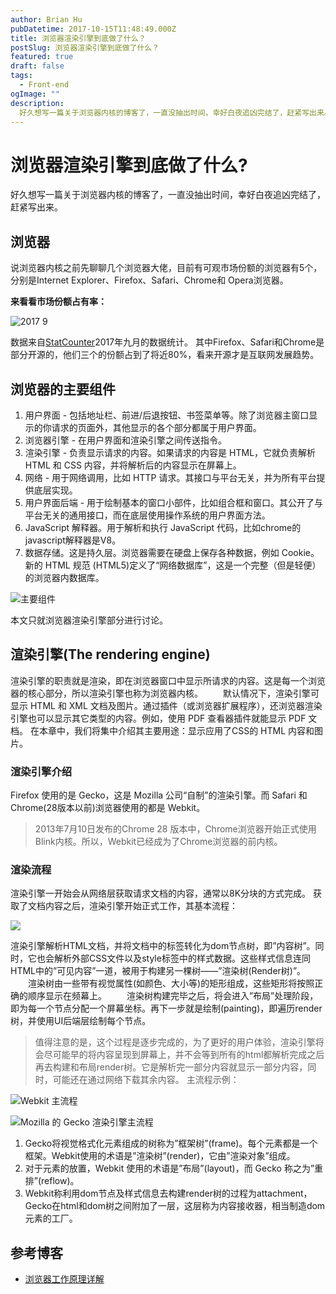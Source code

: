 ```yaml
---
author: Brian Hu
pubDatetime: 2017-10-15T11:48:49.000Z
title: 浏览器渲染引擎到底做了什么？
postSlug: 浏览器渲染引擎到底做了什么？
featured: true
draft: false
tags:
  - Front-end
ogImage: ""
description:
  好久想写一篇关于浏览器内核的博客了，一直没抽出时间，幸好白夜追凶完结了，赶紧写出来。
---
```


# 浏览器渲染引擎到底做了什么?
好久想写一篇关于浏览器内核的博客了，一直没抽出时间，幸好白夜追凶完结了，赶紧写出来。
## 浏览器
说浏览器内核之前先聊聊几个浏览器大佬，目前有可观市场份额的浏览器有5个，分别是Internet Explorer、Firefox、Safari、Chrome和 Opera浏览器。

**来看看市场份额占有率：**

![2017 9](https://res.cloudinary.com/dewu7okpv/image/upload/v1675672900/blog/4337988-87beea8fe8662b1e.png_wgjib8.png)

数据来自[StatCounter](http://gs.statcounter.com/)2017年九月的数据统计。
其中Firefox、Safari和Chrome是部分开源的，他们三个的份额占到了将近80%，看来开源才是互联网发展趋势。
## 浏览器的主要组件
1. 用户界面 - 包括地址栏、前进/后退按钮、书签菜单等。除了浏览器主窗口显示的你请求的页面外，其他显示的各个部分都属于用户界面。
2. 浏览器引擎 - 在用户界面和渲染引擎之间传送指令。
3. 渲染引擎 - 负责显示请求的内容。如果请求的内容是 HTML，它就负责解析 HTML 和 CSS 内容，并将解析后的内容显示在屏幕上。
4. 网络 - 用于网络调用，比如 HTTP 请求。其接口与平台无关，并为所有平台提供底层实现。
5. 用户界面后端 - 用于绘制基本的窗口小部件，比如组合框和窗口。其公开了与平台无关的通用接口，而在底层使用操作系统的用户界面方法。
6. JavaScript 解释器。用于解析和执行 JavaScript 代码，比如chrome的javascript解释器是V8。
7. 数据存储。这是持久层。浏览器需要在硬盘上保存各种数据，例如 Cookie。新的 HTML 规范 (HTML5)定义了“网络数据库”，这是一个完整（但是轻便）的浏览器内数据库。

![主要组件](https://res.cloudinary.com/dewu7okpv/image/upload/v1675672918/blog/4337988-99ede67c3fd05b73.png_dk5q70.png)

本文只就浏览器渲染引擎部分进行讨论。
## 渲染引擎(The rendering engine)
渲染引擎的职责就是渲染，即在浏览器窗口中显示所请求的内容。这是每一个浏览器的核心部分，所以渲染引擎也称为浏览器内核。
　　默认情况下，渲染引擎可显示 HTML 和 XML 文档及图片。通过插件（或浏览器扩展程序），还浏览器渲染引擎也可以显示其它类型的内容。例如，使用 PDF 查看器插件就能显示 PDF 文档。
在本章中，我们将集中介绍其主要用途：显示应用了CSS的 HTML 内容和图片。
### 渲染引擎介绍
Firefox 使用的是 Gecko，这是 Mozilla 公司“自制”的渲染引擎。而 Safari 和 Chrome(28版本以前)浏览器使用的都是 Webkit。
>2013年7月10日发布的Chrome 28 版本中，Chrome浏览器开始正式使用Blink内核。所以，Webkit已经成为了Chrome浏览器的前内核。
### 渲染流程
渲染引擎一开始会从网络层获取请求文档的内容，通常以8K分块的方式完成。 
获取了文档内容之后，渲染引擎开始正式工作，其基本流程：

![](https://res.cloudinary.com/dewu7okpv/image/upload/v1675672935/blog/4337988-0460d9f8011b1ed8.png_wmtyan.png)

渲染引擎解析HTML文档，并将文档中的标签转化为dom节点树，即”内容树”。同时，它也会解析外部CSS文件以及style标签中的样式数据。这些样式信息连同HTML中的”可见内容”一道，被用于构建另一棵树——”渲染树(Render树)”。
　　渲染树由一些带有视觉属性(如颜色、大小等)的矩形组成，这些矩形将按照正确的顺序显示在频幕上。
　　渲染树构建完毕之后，将会进入”布局”处理阶段，即为每一个节点分配一个屏幕坐标。再下一步就是绘制(painting)，即遍历render树，并使用UI后端层绘制每个节点。
>值得注意的是，这个过程是逐步完成的，为了更好的用户体验，渲染引擎将会尽可能早的将内容呈现到屏幕上，并不会等到所有的html都解析完成之后再去构建和布局render树。它是解析完一部分内容就显示一部分内容，同时，可能还在通过网络下载其余内容。
主流程示例：

![Webkit 主流程](https://res.cloudinary.com/dewu7okpv/image/upload/v1675672979/blog/4337988-337ce481d84a70a8.png_p7jopp.png)

![Mozilla 的 Gecko 渲染引擎主流程](https://res.cloudinary.com/dewu7okpv/image/upload/v1675672994/blog/4337988-d8ac3418dce95e3f.png_lcwmwj.png)
1. Gecko将视觉格式化元素组成的树称为”框架树”(frame)。每个元素都是一个框架。Webkit使用的术语是”渲染树”(render)，它由”渲染对象”组成。
2. 对于元素的放置，Webkit 使用的术语是”布局”(layout)，而 Gecko 称之为”重排”(reflow)。
3. Webkit称利用dom节点及样式信息去构建render树的过程为attachment，Gecko在html和dom树之间附加了一层，这层称为内容接收器，相当制造dom元素的工厂。
## 参考博客
- [浏览器工作原理详解](http://blog.csdn.net/u010794365/article/details/77982768)